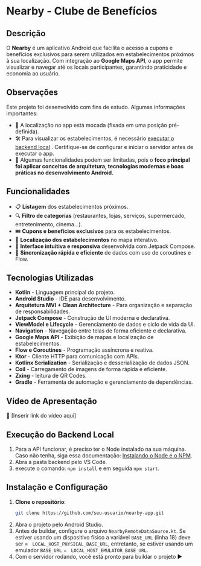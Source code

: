 # **Nearby - Clube de Benefícios**  

## **Descrição**  
O **Nearby** é um aplicativo Android que facilita o acesso a cupons e benefícios exclusivos para serem utilizados em estabelecimentos próximos à sua localização. Com integração ao **Google Maps API**, o app permite visualizar e navegar até os locais participantes, garantindo praticidade e economia ao usuário.

## **Observações**
Este projeto foi desenvolvido com fins de estudo. Algumas informações importantes:
- 📍 A localização no app está mocada (fixada em uma posição pré-definida).
- 🛠️ Para visualizar os estabelecimentos, é necessário [executar o backend local](#execução-do-backend-local) . Certifique-se de configurar e iniciar o servidor antes de executar o app.
- 🚧 Algumas funcionalidades podem ser limitadas, pois o **foco principal foi aplicar conceitos de arquitetura, tecnologias modernas e boas práticas no desenvolvimento Android.**

## **Funcionalidades**  
- 📋 **Listagem** dos estabelecimentos próximos.
- 🔍 **Filtro de categorias** (restaurantes, lojas, serviços, supermercado, entretenimento, cinema...). 
- 🎟️ **Cupons e benefícios exclusivos** para os estabelecimentos.  
- 📍 **Localização  dos estabelecimentos** no mapa interativo.  
- 🚀 **Interface intuitiva e responsiva** desenvolvida com Jetpack Compose.  
- 🔄 **Sincronização rápida e eficiente** de dados com uso de coroutines e Flow.  

## **Tecnologias Utilizadas**  
- **Kotlin** - Linguagem principal do projeto.  
- **Android Studio** - IDE para desenvolvimento.  
- **Arquitetura MVI + Clean Architecture** - Para organização e separação de responsabilidades.  
- **Jetpack Compose** - Construção de UI moderna e declarativa.  
- **ViewModel e Lifecycle** - Gerenciamento de dados e ciclo de vida da UI.  
- **Navigation** - Navegação entre telas de forma eficiente e declarativa.  
- **Google Maps API** - Exibição de mapas e localização de estabelecimentos.  
- **Flow e Coroutines** - Programação assíncrona e reativa.  
- **Ktor** - Cliente HTTP para comunicação com APIs.  
- **Kotlinx Serialization** - Serialização e desserialização de dados JSON.  
- **Coil** - Carregamento de imagens de forma rápida e eficiente.
- **Zxing** - leitura de QR Codes.  
- **Gradle** - Ferramenta de automação e gerenciamento de dependências.

## **Vídeo de Apresentação**  
🔗 [Inserir link do vídeo aqui]  

## **Execução do Backend Local**
1. Para a API funcionar, é preciso ter o Node instalado na sua máquina. Caso não tenha, siga essa documentação: [Instalando o Node e o NPM](https://efficient-sloth-d85.notion.site/Instalando-o-Node-e-o-NPM-d162e2582d5c48499bc6703526912456).
1. Abra a pasta backend pelo VS Code.
2. execute o comando: `npm install` e em seguida `npm start`.

## **Instalação e Configuração**  
1. **Clone o repositório**:  
   ```bash
   git clone https://github.com/seu-usuario/nearby-app.git

2. Abra o projeto pelo Android Studio.
3. Antes de buildar, configure o arquivo `NearbyRemoteDataSource.kt`. Se estiver usando um dispositivo físico a variável `BASE_URL` (linha 18) deve ser = ` LOCAL_HOST_PHYSICAL_BASE_URL`, entretanto, se estiver usando um emulador `BASE_URL`  = ` LOCAL_HOST_EMULATOR_BASE_URL`.
4. Com o servidor rodando, você está pronto para buildar o projeto ▶️
